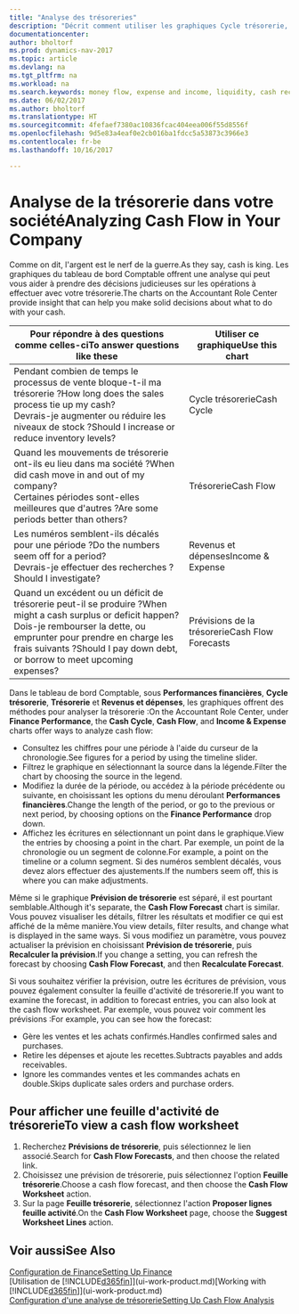 ```yaml
---
title: "Analyse des trésoreries"
description: "Décrit comment utiliser les graphiques Cycle trésorerie, Revenus et dépenses, Trésorerie et Prévision de trésorerie pour analyser les flux de trésorerie passés et futurs, entrants et sortants de votre société."
documentationcenter: 
author: bholtorf
ms.prod: dynamics-nav-2017
ms.topic: article
ms.devlang: na
ms.tgt_pltfrm: na
ms.workload: na
ms.search.keywords: money flow, expense and income, liquidity, cash receipts minus cash payments, Cartera
ms.date: 06/02/2017
ms.author: bholtorf
ms.translationtype: HT
ms.sourcegitcommit: 4fefaef7380ac10836fcac404eea006f55d8556f
ms.openlocfilehash: 9d5e83a4eaf0e2cb016ba1fdcc5a53873c3966e3
ms.contentlocale: fr-be
ms.lasthandoff: 10/16/2017

---
```

# <a name="analyzing-cash-flow-in-your-company"></a><span data-ttu-id="a20ee-103">Analyse de la trésorerie dans votre société</span><span class="sxs-lookup"><span data-stu-id="a20ee-103">Analyzing Cash Flow in Your Company</span></span>
<span data-ttu-id="a20ee-104">Comme on dit, l'argent est le nerf de la guerre.</span><span class="sxs-lookup"><span data-stu-id="a20ee-104">As they say, cash is king.</span></span> <span data-ttu-id="a20ee-105">Les graphiques du tableau de bord Comptable offrent une analyse qui peut vous aider à prendre des décisions judicieuses sur les opérations à effectuer avec votre trésorerie.</span><span class="sxs-lookup"><span data-stu-id="a20ee-105">The charts on the Accountant Role Center provide insight that can help you make solid decisions about what to do with your cash.</span></span>  

| <span data-ttu-id="a20ee-106">Pour répondre à des questions comme celles-ci</span><span class="sxs-lookup"><span data-stu-id="a20ee-106">To answer questions like these</span></span> | <span data-ttu-id="a20ee-107">Utiliser ce graphique</span><span class="sxs-lookup"><span data-stu-id="a20ee-107">Use this chart</span></span> |
| --- | --- |
| <span data-ttu-id="a20ee-108">Pendant combien de temps le processus de vente bloque-t-il ma trésorerie ?</span><span class="sxs-lookup"><span data-stu-id="a20ee-108">How long does the sales process tie up my cash?</span></span></br> <span data-ttu-id="a20ee-109">Devrais-je augmenter ou réduire les niveaux de stock ?</span><span class="sxs-lookup"><span data-stu-id="a20ee-109">Should I increase or reduce inventory levels?</span></span> |<span data-ttu-id="a20ee-110">Cycle trésorerie</span><span class="sxs-lookup"><span data-stu-id="a20ee-110">Cash Cycle</span></span> |
| <span data-ttu-id="a20ee-111">Quand les mouvements de trésorerie ont-ils eu lieu dans ma société ?</span><span class="sxs-lookup"><span data-stu-id="a20ee-111">When did cash move in and out of my company?</span></span></br> <span data-ttu-id="a20ee-112">Certaines périodes sont-elles meilleures que d'autres ?</span><span class="sxs-lookup"><span data-stu-id="a20ee-112">Are some periods better than others?</span></span> |<span data-ttu-id="a20ee-113">Trésorerie</span><span class="sxs-lookup"><span data-stu-id="a20ee-113">Cash Flow</span></span> |
| <span data-ttu-id="a20ee-114">Les numéros semblent-ils décalés pour une période ?</span><span class="sxs-lookup"><span data-stu-id="a20ee-114">Do the numbers seem off for a period?</span></span></br> <span data-ttu-id="a20ee-115">Devrais-je effectuer des recherches ?</span><span class="sxs-lookup"><span data-stu-id="a20ee-115">Should I investigate?</span></span> |<span data-ttu-id="a20ee-116">Revenus et dépenses</span><span class="sxs-lookup"><span data-stu-id="a20ee-116">Income & Expense</span></span> |
| <span data-ttu-id="a20ee-117">Quand un excédent ou un déficit de trésorerie peut-il se produire ?</span><span class="sxs-lookup"><span data-stu-id="a20ee-117">When might a cash surplus or deficit happen?</span></span></br> <span data-ttu-id="a20ee-118">Dois-je rembourser la dette, ou emprunter pour prendre en charge les frais suivants ?</span><span class="sxs-lookup"><span data-stu-id="a20ee-118">Should I pay down debt, or borrow to meet upcoming expenses?</span></span> |<span data-ttu-id="a20ee-119">Prévisions de la trésorerie</span><span class="sxs-lookup"><span data-stu-id="a20ee-119">Cash Flow Forecasts</span></span> |

<span data-ttu-id="a20ee-120">Dans le tableau de bord Comptable, sous **Performances financières**, **Cycle trésorerie**, **Trésorerie** et **Revenus et dépenses**, les graphiques offrent des méthodes pour analyser la trésorerie :</span><span class="sxs-lookup"><span data-stu-id="a20ee-120">On the Accountant Role Center, under **Finance Performance**, the **Cash Cycle**, **Cash Flow**, and **Income & Expense** charts offer ways to analyze cash flow:</span></span>  

* <span data-ttu-id="a20ee-121">Consultez les chiffres pour une période à l'aide du curseur de la chronologie.</span><span class="sxs-lookup"><span data-stu-id="a20ee-121">See figures for a period by using the timeline slider.</span></span>  
* <span data-ttu-id="a20ee-122">Filtrez le graphique en sélectionnant la source dans la légende.</span><span class="sxs-lookup"><span data-stu-id="a20ee-122">Filter the chart by choosing the source in the legend.</span></span>  
* <span data-ttu-id="a20ee-123">Modifiez la durée de la période, ou accédez à la période précédente ou suivante, en choisissant les options du menu déroulant **Performances financières**.</span><span class="sxs-lookup"><span data-stu-id="a20ee-123">Change the length of the period, or go to the previous or next period, by choosing options on the **Finance Performance** drop down.</span></span>  
* <span data-ttu-id="a20ee-124">Affichez les écritures en sélectionnant un point dans le graphique.</span><span class="sxs-lookup"><span data-stu-id="a20ee-124">View the entries by choosing a point in the chart.</span></span> <span data-ttu-id="a20ee-125">Par exemple, un point de la chronologie ou un segment de colonne.</span><span class="sxs-lookup"><span data-stu-id="a20ee-125">For example, a point on the timeline or a column segment.</span></span> <span data-ttu-id="a20ee-126">Si des numéros semblent décalés, vous devez alors effectuer des ajustements.</span><span class="sxs-lookup"><span data-stu-id="a20ee-126">If the numbers seem off, this is where you can make adjustments.</span></span>  

<span data-ttu-id="a20ee-127">Même si le graphique **Prévision de trésorerie** est séparé, il est pourtant semblable.</span><span class="sxs-lookup"><span data-stu-id="a20ee-127">Although it's separate, the **Cash Flow Forecast** chart is similar.</span></span> <span data-ttu-id="a20ee-128">Vous pouvez visualiser les détails, filtrer les résultats et modifier ce qui est affiché de la même manière.</span><span class="sxs-lookup"><span data-stu-id="a20ee-128">You view details, filter results, and change what is displayed in the same ways.</span></span> <span data-ttu-id="a20ee-129">Si vous modifiez un paramètre, vous pouvez actualiser la prévision en choisissant **Prévision de trésorerie**, puis **Recalculer la prévision**.</span><span class="sxs-lookup"><span data-stu-id="a20ee-129">If you change a setting, you can refresh the forecast by choosing **Cash Flow Forecast**, and then **Recalculate Forecast**.</span></span>

<span data-ttu-id="a20ee-130">Si vous souhaitez vérifier la prévision, outre les écritures de prévision, vous pouvez également consulter la feuille d'activité de trésorerie.</span><span class="sxs-lookup"><span data-stu-id="a20ee-130">If you want to examine the forecast, in addition to forecast entries, you can also look at the cash flow worksheet.</span></span> <span data-ttu-id="a20ee-131">Par exemple, vous pouvez voir comment les prévisions :</span><span class="sxs-lookup"><span data-stu-id="a20ee-131">For example, you can see how the forecast:</span></span>

* <span data-ttu-id="a20ee-132">Gère les ventes et les achats confirmés.</span><span class="sxs-lookup"><span data-stu-id="a20ee-132">Handles confirmed sales and purchases.</span></span>  
* <span data-ttu-id="a20ee-133">Retire les dépenses et ajoute les recettes.</span><span class="sxs-lookup"><span data-stu-id="a20ee-133">Subtracts payables and adds receivables.</span></span>  
* <span data-ttu-id="a20ee-134">Ignore les commandes ventes et les commandes achats en double.</span><span class="sxs-lookup"><span data-stu-id="a20ee-134">Skips duplicate sales orders and purchase orders.</span></span>  

## <a name="to-view-a-cash-flow-worksheet"></a><span data-ttu-id="a20ee-135">Pour afficher une feuille d'activité de trésorerie</span><span class="sxs-lookup"><span data-stu-id="a20ee-135">To view a cash flow worksheet</span></span>
1. <span data-ttu-id="a20ee-136">Recherchez **Prévisions de trésorerie**, puis sélectionnez le lien associé.</span><span class="sxs-lookup"><span data-stu-id="a20ee-136">Search for **Cash Flow Forecasts**, and then choose the related link.</span></span>  
2. <span data-ttu-id="a20ee-137">Choisissez une prévision de trésorerie, puis sélectionnez l'option **Feuille trésorerie**.</span><span class="sxs-lookup"><span data-stu-id="a20ee-137">Choose a cash flow forecast, and then choose the **Cash Flow Worksheet** action.</span></span>  
3. <span data-ttu-id="a20ee-138">Sur la page **Feuille trésorerie**, sélectionnez l'action **Proposer lignes feuille activité**.</span><span class="sxs-lookup"><span data-stu-id="a20ee-138">On the **Cash Flow Worksheet** page, choose the **Suggest Worksheet Lines** action.</span></span>  

## <a name="see-also"></a><span data-ttu-id="a20ee-139">Voir aussi</span><span class="sxs-lookup"><span data-stu-id="a20ee-139">See Also</span></span>
[<span data-ttu-id="a20ee-140">Configuration de Finance</span><span class="sxs-lookup"><span data-stu-id="a20ee-140">Setting Up Finance</span></span>](finance-setup-finance.md)  
<span data-ttu-id="a20ee-141">[Utilisation de [!INCLUDE[d365fin](includes/d365fin_md.md)]](ui-work-product.md)</span><span class="sxs-lookup"><span data-stu-id="a20ee-141">[Working with [!INCLUDE[d365fin](includes/d365fin_md.md)]](ui-work-product.md)</span></span>  
[<span data-ttu-id="a20ee-142">Configuration d'une analyse de trésorerie</span><span class="sxs-lookup"><span data-stu-id="a20ee-142">Setting Up Cash Flow Analysis</span></span>](finance-setup-cash-flow-analyses.md)  

